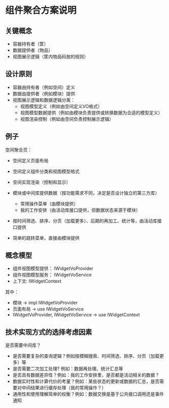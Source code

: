 ﻿# 组件聚合方案说明

## 关键概念

- 容器持有者（筐）
- 数据提供者（物品）
- 视图展示逻辑（筐内物品码放的规则）

## 设计原则

- 容器由持有者（例如空间）定义
- 数据由提供者（例如模块）提供
- 视图展示逻辑和数据逻辑分离：
    - 视图模型定义（例如由空间定义VO格式）
    - 视图模型数据提供（例如由模块负责提供或转换数据为合适的模型定义）
    - 视图渲染控制（例如由空间负责控制展示逻辑）

## 例子

空间聚合页：

- 空间定义页面布局
- 空间定义组件分类和视图模型格式
- 空间实现渲染（控制和显示）
- 模块或中间库提供数据（按功能需求不同，决定是否设计独立的第三方库）
    - 常用操作菜单（由模块提供）
    - 我的工作安排（由活动库接口提供，但数据状态来源于模块）

- 按时间筛选、排序、分页（加载更多）、后期的再加工、统计等，由活动库接口提供
- 简单的跳转菜单，直接由模块提供


## 概念模型

- 组件视图模型提供： IWidgetVoProvider
- 组件视图模型服务： IWidgetVoService
- 上下文: IWidgetContext

其中：

- 模块 -> impl IWidgetVoProvider
- 页面布局 -> use IWidgetVoService
- IWidgetVoProvider, IWidgetVoService -> use IWidgetContext

## 技术实现方式的选择考虑因素

是否需要中间库？
- 是否需要复杂的查询逻辑？例如按模糊搜索、时间筛选、排序、分页（加载更多）等
- 是否需要二次加工处理? 例如：数据再处理、统计汇总等
- 是否具有数据差异性？例如：我的工作安排里，是否都是活动相关的数据？
- 数据实时性和计算代价的考量？例如：某些状态的更新或数据的汇总，是否需要对中间结果进行缓存处理（我的常用操作？）
- 通用性和使用理解简单的权衡？例如：数据交换是基于公共接口调用还是事件通知